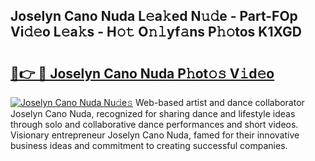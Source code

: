 ## Joselyn Cano Nuda L𝚎a𝚔ed N𝚞𝚍e - Part-FOp Vi𝚍𝚎o L𝚎a𝚔s - H𝚘𝚝 O𝚗𝚕yf𝚊ns P𝚑𝚘tos K1XGD

# <h2><a href="http://kfeknt.oniu.top/?m=Joselyn+Cano+Nuda">🔗👉 🔴 Joselyn Cano Nuda P𝚑ot𝚘𝚜 V𝚒d𝚎o</a></h2>

[![Joselyn Cano Nuda Nu𝚍e𝚜](https://i.imgur.com/0qMVB7G.gif)](http://kfeknt.oniu.top/?m=Joselyn+Cano+Nuda)
Web-based artist and dance collaborator Joselyn Cano Nuda, recognized for sharing dance and lifestyle ideas through solo and collaborative dance performances and short videos. Visionary entrepreneur Joselyn Cano Nuda, famed for their innovative business ideas and commitment to creating successful companies.  
